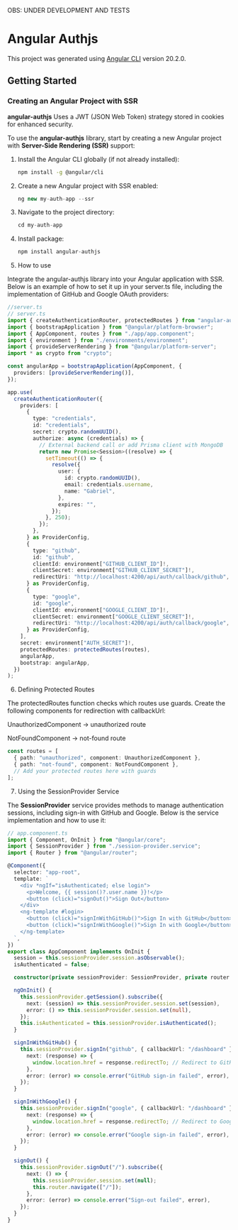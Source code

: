 OBS: UNDER DEVELOPMENT AND TESTS

# Angular Authjs

This project was generated using [Angular CLI](https://github.com/angular/angular-cli) version 20.2.0.

## Getting Started

### Creating an Angular Project with SSR

**angular-authjs** Uses a JWT (JSON Web Token) strategy stored in cookies for enhanced security.

To use the **angular-authjs** library, start by creating a new Angular project with **Server-Side Rendering (SSR)** support:

1. Install the Angular CLI globally (if not already installed):

   ```bash
   npm install -g @angular/cli
   ```

2. Create a new Angular project with SSR enabled:

   ```ts
   ng new my-auth-app --ssr
   ```

3. Navigate to the project directory:
   ```ts
   cd my-auth-app
   ```
4. Install package:
   ```ts
   npm install angular-authjs
   ```
5. How to use

Integrate the angular-authjs library into your Angular application with SSR. Below is an example of how to set it up in your server.ts file, including the implementation of GitHub and Google OAuth providers:

```ts
//server.ts
// server.ts
import { createAuthenticationRouter, protectedRoutes } from "angular-authjs";
import { bootstrapApplication } from "@angular/platform-browser";
import { AppComponent, routes } from "./app/app.component";
import { environment } from "./environments/environment";
import { provideServerRendering } from "@angular/platform-server";
import * as crypto from "crypto";

const angularApp = bootstrapApplication(AppComponent, {
  providers: [provideServerRendering()],
});

app.use(
  createAuthenticationRouter({
    providers: [
      {
        type: "credentials",
        id: "credentials",
        secret: crypto.randomUUID(),
        authorize: async (credentials) => {
          // External backend call or add Prisma client with MongoDB
          return new Promise<Session>((resolve) => {
            setTimeout(() => {
              resolve({
                user: {
                  id: crypto.randomUUID(),
                  email: credentials.username,
                  name: "Gabriel",
                },
                expires: "",
              });
            }, 250);
          });
        },
      } as ProviderConfig,
      {
        type: "github",
        id: "github",
        clientId: environment["GITHUB_CLIENT_ID"]!,
        clientSecret: environment["GITHUB_CLIENT_SECRET"]!,
        redirectUri: "http://localhost:4200/api/auth/callback/github", // Adjust this URL
      } as ProviderConfig,
      {
        type: "google",
        id: "google",
        clientId: environment["GOOGLE_CLIENT_ID"]!,
        clientSecret: environment["GOOGLE_CLIENT_SECRET"]!,
        redirectUri: "http://localhost:4200/api/auth/callback/google", // Adjust this URL
      } as ProviderConfig,
    ],
    secret: environment["AUTH_SECRET"]!,
    protectedRoutes: protectedRoutes(routes),
    angularApp,
    bootstrap: angularApp,
  })
);
```

6. Defining Protected Routes

The protectedRoutes function checks which routes use guards.
Create the following components for redirection with callbackUrl:

UnauthorizedComponent → unauthorized route

NotFoundComponent → not-found route

```ts
const routes = [
  { path: "unauthorized", component: UnauthorizedComponent },
  { path: "not-found", component: NotFoundComponent },
  // Add your protected routes here with guards
];
```

7. Using the SessionProvider Service

The **SessionProvider** service provides methods to manage authentication sessions, including sign-in with GitHub and Google. Below is the service implementation and how to use it:

```ts
// app.component.ts
import { Component, OnInit } from "@angular/core";
import { SessionProvider } from "./session-provider.service";
import { Router } from "@angular/router";

@Component({
  selector: "app-root",
  template: `
    <div *ngIf="isAuthenticated; else login">
      <p>Welcome, {{ session()?.user.name }}!</p>
      <button (click)="signOut()">Sign Out</button>
    </div>
    <ng-template #login>
      <button (click)="signInWithGitHub()">Sign In with GitHub</button>
      <button (click)="signInWithGoogle()">Sign In with Google</button>
    </ng-template>
  `,
})
export class AppComponent implements OnInit {
  session = this.sessionProvider.session.asObservable();
  isAuthenticated = false;

  constructor(private sessionProvider: SessionProvider, private router: Router) {}

  ngOnInit() {
    this.sessionProvider.getSession().subscribe({
      next: (session) => this.sessionProvider.session.set(session),
      error: () => this.sessionProvider.session.set(null),
    });
    this.isAuthenticated = this.sessionProvider.isAuthenticated();
  }

  signInWithGitHub() {
    this.sessionProvider.signIn("github", { callbackUrl: "/dashboard" }).subscribe({
      next: (response) => {
        window.location.href = response.redirectTo; // Redirect to GitHub auth URL
      },
      error: (error) => console.error("GitHub sign-in failed", error),
    });
  }

  signInWithGoogle() {
    this.sessionProvider.signIn("google", { callbackUrl: "/dashboard" }).subscribe({
      next: (response) => {
        window.location.href = response.redirectTo; // Redirect to Google auth URL
      },
      error: (error) => console.error("Google sign-in failed", error),
    });
  }

  signOut() {
    this.sessionProvider.signOut("/").subscribe({
      next: () => {
        this.sessionProvider.session.set(null);
        this.router.navigate(["/"]);
      },
      error: (error) => console.error("Sign-out failed", error),
    });
  }
}
```
